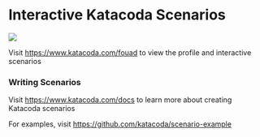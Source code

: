 # Interactive Katacoda Scenarios

[![](http://shields.katacoda.com/katacoda/fouad/count.svg)](https://www.katacoda.com/fouad "Get your profile on Katacoda.com")

Visit https://www.katacoda.com/fouad to view the profile and interactive scenarios

### Writing Scenarios
Visit https://www.katacoda.com/docs to learn more about creating Katacoda scenarios

For examples, visit https://github.com/katacoda/scenario-example
